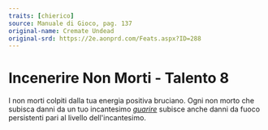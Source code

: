 ```yaml
---
traits: [chierico]
source: Manuale di Gioco, pag. 137
original-name: Cremate Undead
original-srd: https://2e.aonprd.com/Feats.aspx?ID=288
---
```


# Incenerire Non Morti - Talento 8

I non morti colpiti dalla tua energia positiva bruciano. Ogni non morto che
subisca danni da un tuo incantesimo _[guarire](/incantesimi/guarire)_ subisce
anche danni da fuoco persistenti pari al livello dell'incantesimo.
